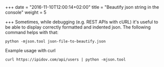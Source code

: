 +++
date = "2016-11-10T12:00:14+02:00"
title = "Beautify json string in the console"
weight = 5

+++
Sometimes, while debugging (e.g. REST APIs with cURL) it's useful to be able to display correctly formatted and indented json. The following command helps with that:

```
python -mjson.tool json-file-to-beautify.json
```

Example usage with curl
```
curl https://ipidov.com/api/users | python -mjson.tool 
```


